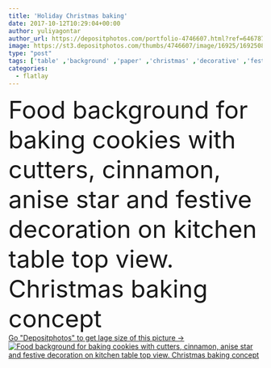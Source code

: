 ```yaml
---
title: 'Holiday Christmas baking'
date: 2017-10-12T10:29:04+00:00
author: yuliyagontar
author_url: https://depositphotos.com/portfolio-4746607.html?ref=64678756
image: https://st3.depositphotos.com/thumbs/4746607/image/16925/169250812/api_thumb_450.jpg?forcejpeg=true
type: "post"
tags: ['table' ,'background' ,'paper' ,'christmas' ,'decorative' ,'festive' ,'holiday' ,'xmas' ,'food' ,'kitchen' ,'cooking' ,'ingredient' ,'preparation' ,'pastry' ,'homemade' ,'dessert' ,'baking' ,'recipe' ,'Menu' ,'black' ,'rustic' ,'vintage' ,'december' ,'winter' ,'cookie' ,'gingerbread' ,'holly' ,'egg' ,'culinary' ,'invitation' ,'flour' ,'bakery' ,'utensils' ,'cutter' ,'above' ,'cookies' ,'dough' ,'eggs' ,'Advent' ,'cutters' ,'overhead' ,'whisk' ,'New Year' ,'top view' ,'gluten free' ,'baking mold' ,'slow food' ,'flatlay' ]
categories: 
  - flatlay
---
```

<div aling="center">
            <font size="60"> Food background for baking cookies with cutters, cinnamon, anise star and festive decoration on kitchen table top view. Christmas baking concept</font>   
</div>
<div>
    <a href='https://st3.depositphotos.com/thumbs/4746607/image/16925/169250812/api_thumb_450.jpg?forcejpeg=true?ref=64678756' target=_blank > Go "Depositphotos" to get lage size of this picture ->
        <img href='https://st3.depositphotos.com/thumbs/4746607/image/16925/169250812/api_thumb_450.jpg?forcejpeg=true?ref=64678756' src='https://st3.depositphotos.com/4746607/16925/i/950/depositphotos_169250812-stock-photo-holiday-christmas-baking.jpg?forcejpeg=true' alt='Food background for baking cookies with cutters, cinnamon, anise star and festive decoration on kitchen table top view. Christmas baking concept' >
    </a>
</div>
